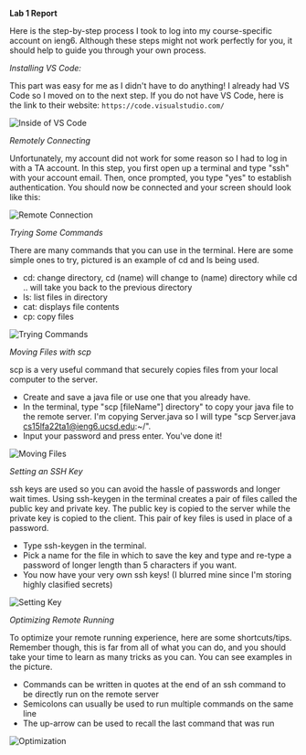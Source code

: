 __Lab 1 Report__

Here is the step-by-step process I took to log into my course-specific account on ieng6. Although these steps might not work perfectly for you, it should help to guide you through your own process.


*Installing VS Code:*

This part was easy for me as I didn't have to do anything! I already had VS Code so I moved on to the next step. If you do not have VS Code, here is the link to their website: ```https://code.visualstudio.com/```

![Inside of VS Code](https://lh3.googleusercontent.com/drive-viewer/AAOQEOSDricR4PKd8NCAYMRW7JY6iUn9Rj60EhgfnJPMjn5TtNS_Wr_IDa5KlMv-7NeiyK9gDITywAV9yzwIges9kJULQhrm=w1920-h853)

*Remotely Connecting*

Unfortunately, my account did not work for some reason so I had to log in with a TA account. In this step, you first open up a terminal and type "ssh" with your account email. Then, once prompted, you type "yes" to establish authentication. You should now be connected and your screen should look like this:

![Remote Connection](https://lh3.googleusercontent.com/drive-viewer/AAOQEORCR6X6WkAkFASk50gdLvFwAGFb-V6MfkhMjLcdRWSboUbyUuSqUzwBLFk2Cc_nHQQYA-c3l9IZBAl8DFsf_WVsh5EV-A=w1920-h853)

*Trying Some Commands*

There are many commands that you can use in the terminal. Here are some simple ones to try, pictured is an example of cd and ls being used. 

-  cd: change directory, cd (name) will change to (name) directory while cd .. will take you back to the previous directory 
-  ls: list files in directory
-  cat: displays file contents
-  cp: copy files

![Trying Commands](https://lh3.googleusercontent.com/drive-viewer/AJc5JmQWEp4wbdc-wrdHZ3doHpp4dXD74PnSwmrb8mo5YEJVuSx29cMkfmii8FHhp0XxKN8VT9aolIDZmLBpDIekXNQdGFrRkA=w1920-h901)


*Moving Files with scp*

scp is a very useful command that securely copies files from your local computer to the server. 

- Create and save a java file or use one that you already have.
- In the terminal, type "scp [fileName"] directory" to copy your java file to the remote server. I'm copying Server.java so I will type "scp Server.java cs15lfa22ta1@ieng6.ucsd.edu:~/".
- Input your password and press enter. You've done it!

![Moving Files](https://lh3.googleusercontent.com/drive-viewer/AAOQEORCR6X6WkAkFASk50gdLvFwAGFb-V6MfkhMjLcdRWSboUbyUuSqUzwBLFk2Cc_nHQQYA-c3l9IZBAl8DFsf_WVsh5EV-A=w1920-h853)

*Setting an SSH Key*

ssh keys are used so you can avoid the hassle of passwords and longer wait times. Using ssh-keygen in the terminal creates a pair of files called the public key and private key. The public key is copied to the server while the private key is copied to the client. This pair of key files is used in place of a password. 

- Type ssh-keygen in the terminal.
- Pick a name for the file in which to save the key and type and re-type a password of longer length than 5 characters if you want.
- You now have your very own ssh keys! (I blurred mine since I'm storing highly clasified secrets)

![Setting Key](https://lh3.googleusercontent.com/drive-viewer/AJc5JmSgMt2V1rlHK5OXZXFWnCoVAhqLNZCbXaxCZNIQzJexZD051v_-TsyCIXimtkQUXVdjXfGavbtZfRaLE6XM3sfcbsrv=w1920-h901)

*Optimizing Remote Running*

To optimize your remote running experience, here are some shortcuts/tips. Remember though, this is far from all of what you can do, and you should take your time to learn as many tricks as you can. You can see examples in the picture. 

- Commands can be written in quotes at the end of an ssh command to be directly run on the remote server
- Semicolons can usually be used to run multiple commands on the same line
- The up-arrow can be used to recall the last command that was run

![Optimization](https://lh3.googleusercontent.com/drive-viewer/AJc5JmThXvXx9rs6hLuyHG-IHeSp4wN7NGy5xAg1UihSsOc09I4uzMzh7eSOK3vahTFAI-bLAYLAex6d_V4TgvvhlWY1iO5Yjg=w1920-h901)

